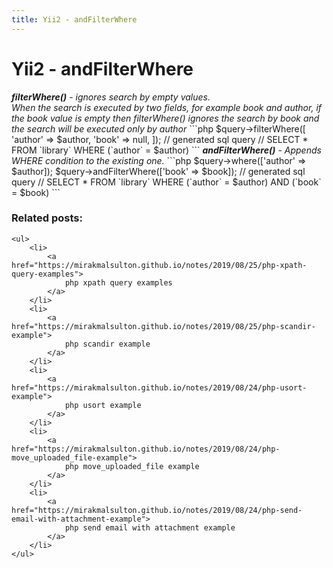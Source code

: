 ```yaml
---
title: Yii2 - andFilterWhere
---
```


<h1 class="header">Yii2 - andFilterWhere</h1>

<i>
    <b>filterWhere()</b> - ignores search by empty values.<br>
    When the search is executed by two fields, for example book and author,
    if the book value is empty then filterWhere() ignores the search by book
    and the search will be executed only by author
</i>
```php
$query->filterWhere([
    'author' => $author,
    'book' => null,
]);
// generated sql query
// SELECT * FROM `library` WHERE (`author` = $author)
```

<i>
    <b>andFilterWhere()</b> - Appends WHERE condition to the existing one.
</i>
```php
$query->where(['author' => $author]);
$query->andFilterWhere(['book' => $book]);
// generated sql query
// SELECT * FROM `library` WHERE (`author` = $author) AND (`book` = $book)
```


<div class="related_posts_block">
    <h3>Related posts:</h3>

    <ul>
        <li>
            <a href="https://mirakmalsulton.github.io/notes/2019/08/25/php-xpath-query-examples">
                php xpath query examples
            </a>
        </li>
        <li>
            <a href="https://mirakmalsulton.github.io/notes/2019/08/25/php-scandir-example">
                php scandir example
            </a>
        </li>
        <li>
            <a href="https://mirakmalsulton.github.io/notes/2019/08/24/php-usort-example">
                php usort example
            </a>
        </li>
		<li>
            <a href="https://mirakmalsulton.github.io/notes/2019/08/24/php-move_uploaded_file-example">
                php move_uploaded_file example
            </a>
        </li>
		<li>
            <a href="https://mirakmalsulton.github.io/notes/2019/08/24/php-send-email-with-attachment-example">
                php send email with attachment example
            </a>
        </li>
    </ul>
</div>